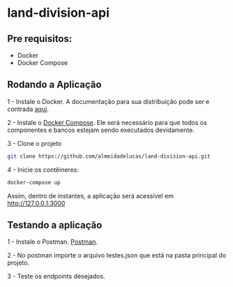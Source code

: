 # land-division-api

## Pre requisitos:

- Docker
- Docker Compose

## Rodando a Aplicação

1 - Instale o Docker. A documentação para sua distribuição pode ser e contrada [aqui](https://docs.docker.com/engine/install/).

2 - Instale o [Docker Compose](https://docs.docker.com/compose/install/other/). Ele será necessário para que todos os componentes e bancos estejam sendo executados devidamente.

3 - Clone o projeto

```sh
git clone https://github.com/almeidadelucas/land-division-api.git
```
4 - Inicie os contêineres:

```sh
docker-compose up
```

Assim, dentro de instantes, a aplicação será acessível em http://127.0.0.1:3000

## Testando a aplicação

1 - Instale o Postman. [Postman](https://www.postman.com/).

2 - No postman importe o arquivo testes.json que está na pasta principal do projeto.
    
3 - Teste os endpoints desejados.
